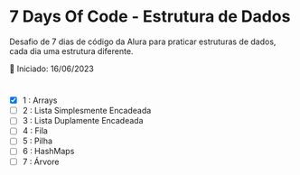 # 7 Days Of Code - Estrutura de Dados 

Desafio de 7 dias de código da Alura para praticar estruturas de dados, cada dia uma estrutura diferente.

📅 Iniciado: 16/06/2023
#

- [x] 1 : Arrays 
- [ ] 2 : Lista Simplesmente Encadeada
- [ ] 3 : Lista Duplamente Encadeada
- [ ] 4 : Fila
- [ ] 5 : Pilha
- [ ] 6 : HashMaps
- [ ] 7 : Árvore
